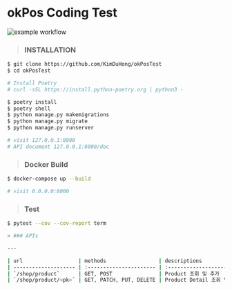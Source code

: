 # okPos Coding Test 
![example workflow](https://github.com/KimDuHong/okPosTest/actions/workflows/docker-image.yml/badge.svg)

> ### INSTALLATION

```bash
$ git clone https://github.com/KimDuHong/okPosTest
$ cd okPosTest

# Install Poetry
# curl -sSL https://install.python-poetry.org | python3 -

$ poetry install
$ poetry shell
$ python manage.py makemigrations
$ python manage.py migrate
$ python manage.py runserver

# visit 127.0.0.1:8000
# API document 127.0.0.1:8000/doc
```

> ### Docker Build

```bash
$ docker-compose up --build

# visit 0.0.0.0:8000
```

> ### Test

```bash
$ pytest --cov --cov-report term

> ### APIs

---

| url                  | methods                 | descriptions                     |
| -------------------- | :---------------------- | :------------------------------- |
| `/shop/product`      | GET, POST               | Product 조회 및 추가             |
| `/shop/product/<pk>` | GET, PATCH, PUT, DELETE | Product Detail 조회 및 옵션 수정 |
```
